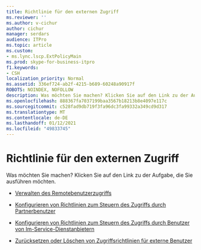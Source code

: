```yaml
---
title: Richtlinie für den externen Zugriff
ms.reviewer: ''
ms.author: v-cichur
author: cichur
manager: serdars
audience: ITPro
ms.topic: article
ms.custom:
- ms.lync.lscp.ExtPolicyMain
ms.prod: skype-for-business-itpro
f1.keywords:
- CSH
localization_priority: Normal
ms.assetid: 336ef724-ab2f-4215-b689-60248a90917f
ROBOTS: NOINDEX, NOFOLLOW
description: Was möchten Sie machen? Klicken Sie auf den Link zu der Aufgabe, die Sie ausführen möchten.
ms.openlocfilehash: 888367fa7037199baa3567b18213b8e4097e117c
ms.sourcegitcommit: c528fad9db719f3fa96dc3fa99332a349cd9d317
ms.translationtype: MT
ms.contentlocale: de-DE
ms.lasthandoff: 01/12/2021
ms.locfileid: "49833745"
---
```

# <a name="external-access-policy"></a>Richtlinie für den externen Zugriff

Was möchten Sie machen? Klicken Sie auf den Link zu der Aufgabe, die Sie ausführen möchten.

- [Verwalten des Remotebenutzerzugriffs](https://technet.microsoft.com/library/8f556849-692b-44a0-9514-4468fc9a39d0.aspx)

- [Konfigurieren von Richtlinien zum Steuern des Zugriffs durch Partnerbenutzer](https://technet.microsoft.com/library/5485e208-81e4-4e59-9aeb-1232c11dd8a2.aspx)

- [Konfigurieren von Richtlinien zum Steuern des Zugriffs durch Benutzer von Im-Service-Dienstanbietern](https://technet.microsoft.com/library/5321598c-1ab1-40e3-b739-4b2e6d0a3a3b.aspx)

- [Zurücksetzen oder Löschen von Zugriffsrichtlinien für externe Benutzer](https://technet.microsoft.com/library/5f9b4528-f4f1-4d52-816d-156c3c7298ad.aspx)


